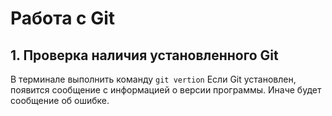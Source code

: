 # Работа с Git

## 1. Проверка наличия установленного Git
В терминале выполнить команду `git vertion` 
Если Git установлен, появится сообщение с информацией о версии программы. 
Иначе будет сообщение об ошибке.

